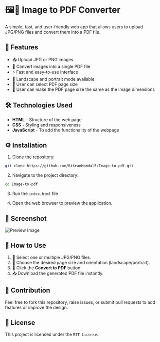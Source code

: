 # 🖼️📄 Image to PDF Converter

A simple, fast, and user-friendly web app that allows users to upload JPG/PNG files and convert them into a PDF file.

## 🌟 Features
- 📤 Upload JPG or PNG images
- 📄 Convert images into a single PDF file
- ⚡ Fast and easy-to-use interface
- 🔄 Landscape and portrait mode available
- 📏 User can select PDF page size
- 📜 User can make the PDF page size the same as the image dimensions

## 🛠️ Technologies Used
- **HTML** - Structure of the web page
- **CSS** - Styling and responsiveness
- **JavaScript** - To add the functionality of the webpage

## ⚙️ Installation

1. Clone the repository:
```bash
git clone https://github.com/BikramMondal5/Image-to-pdf.git
```

2. Navigate to the project directory:
```bash
cd Image-to-pdf
```

3. Run the `index.html` file

4. Open the web browser to preview the application.

## 📸 Screenshot
![Preview Image](link-to-your-screenshot)

## 🚀 How to Use

1. 📂 Select one or multiple JPG/PNG files.
2. 📏 Choose the desired page size and orientation (landscape/portrait).
3. 🔘 Click the **Convert to PDF** button.
4. 📥 Download the generated PDF file instantly.

## 🤝 Contribution

Feel free to fork this repository, raise issues, or submit pull requests to add features or improve the design.

## 📜 License

This project is licensed under the `MIT License`.
